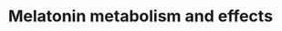 ---
annotations:
- type: Disease Ontology
  value: sleep disorder
- type: Pathway Ontology
  value: hormone signaling pathway
- type: Disease Ontology
  value: cancer
- type: Disease Ontology
  value: developmental disorder of mental health
authors:
- Fehrhart
- Evelo
- Mkutmon
- MaintBot
- Egonw
- Khanspers
- AlexanderPico
- Justgerrardz
- Marvin M2
- Eweitz
description: Melatonin is an important regulator of circadian rythmus and influences
  also insulin secretion, immune function, retinal function and neuroprotection. The
  synthesis starts with the amino acid tryptophan which is catalyzed to serotonin.
  AANAT and ASMT catalyze the reaction to N-acetylserotonin and melatonin, respectively.
  Melatonin is mainly discarded by the liver enzyme CYP1A2 but other enzymes from
  the cytochrome family are also known to metabolize melatonin. Recent investigation
  show e.g. that melatonin plays an important role in colon cancer growth.    Proteins
  on this pathway have targeted assays available via the [https://assays.cancer.gov/available_assays?wp_id=WP3298
  CPTAC Assay Portal]
last-edited: 2021-12-22
organisms:
- Homo sapiens
redirect_from:
- /index.php/Pathway:WP3298
- /instance/WP3298
schema-jsonld:
- '@context': https://schema.org/
  '@id': https://wikipathways.github.io/pathways/WP3298.html
  '@type': Dataset
  creator:
    '@type': Organization
    name: WikiPathways
  description: Melatonin is an important regulator of circadian rythmus and influences
    also insulin secretion, immune function, retinal function and neuroprotection.
    The synthesis starts with the amino acid tryptophan which is catalyzed to serotonin.
    AANAT and ASMT catalyze the reaction to N-acetylserotonin and melatonin, respectively.
    Melatonin is mainly discarded by the liver enzyme CYP1A2 but other enzymes from
    the cytochrome family are also known to metabolize melatonin. Recent investigation
    show e.g. that melatonin plays an important role in colon cancer growth.    Proteins
    on this pathway have targeted assays available via the [https://assays.cancer.gov/available_assays?wp_id=WP3298
    CPTAC Assay Portal]
  keywords:
  - MTNR1B
  - CSNK1D
  - Dendrite formation
  - Noradrenaline
  - Serotonin
  - ARNTL
  - ECE-1
  - Bufotenin
  - EDN1
  - TRAF6
  - N,N-Dimethyltryptamine
  - Tryptophan metabolism
  - CSNK1E
  - cAMP
  - N-Acetylserotonin
  - CYP2C19
  - edu-1-mRNA
  - CRY1
  - CAM
  - 5-Methoxytryptamine
  - PKC
  - IRAK1
  - SIRT1
  - CYP1A1
  - AANAT
  - 'CaMK2 '
  - PKA
  - ASMT
  - Biogenic amine synthesis
  - cyclic 3-hydroxymelatonin
  - NFKB1
  - free radicals
  - 'Cytoskeleton rearrangement '
  - Cry
  - 'MAP2 '
  - 5-methoxypsoralen
  - APOE
  - hsa-mir-126
  - Melatonin
  - Lipopolysaccharide
  - Ethinhyloestradiol
  - 6-Sulfatoxymelatonin
  - CYP2D6
  - hsa-mir-146a
  - Pinoline
  - Arntl
  - MAOA
  - MTNR1A
  - cyclic 6-hydroxymelatonin
  - 5-Hydroxyindoleacetic acid
  - Clock
  - GSK3B
  - PER3
  - CYP1A2
  - Per
  - Circadian rhythm
  - CLOCK
  - ACHE
  - Cancer growth
  - FOXO1
  - ADRB
  - PER1
  - CYP1B1
  - SULT1A1
  - CRY2
  - PER2
  - 6-Hydroxymelatonin
  license: CC0
  name: Melatonin metabolism and effects
seo: CreativeWork
title: Melatonin metabolism and effects
wpid: WP3298
---
